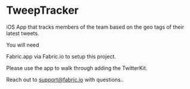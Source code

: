 TweepTracker
============

iOS App that tracks members of the team based on the geo tags of their latest tweets. 

You will need

Fabric.app via Fabric.io to setup this project.

Please use the app to walk through adding the TwitterKit.

Reach out to support@fabric.io with questions.. 